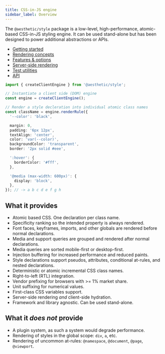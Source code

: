 ```yaml
---
title: CSS-in-JS engine
sidebar_label: Overview
---
```


The `@aesthetic/style` package is a low-level, high-performance, atomic-based CSS-in-JS styling
engine. It can be used stand-alone but has been designed to power additional abstractions or APIs.

- [Getting started](./style/setup.mdx)
- [Rendering concepts](./style/concepts.md)
- [Features & options](./style/options.md)
- [Server-side rendering](./style/ssr.md)
- [Test utilities](./style/testing.md)
- [API](./style/api.md)

```ts
import { createClientEngine } from '@aesthetic/style';

// Instantiate a client side (DOM) engine
const engine = createClientEngine();

// Render a style decleration into individual atomic class names
const className = engine.renderRule({
  '--color': 'black',

  margin: 0,
  padding: '6px 12px',
  textAlign: 'center',
  color: 'var(--color)',
  backgroundColor: 'transparent',
  border: '2px solid #eee',

  ':hover': {
    borderColor: '#fff',
  },

  '@media (max-width: 600px)': {
    display: 'block',
  },
}); // -> a b c d e f g h
```

## What it provides

- Atomic based CSS. One declaration per class name.
- Specificity ranking so the intended property is always rendered.
- Font faces, keyframes, imports, and other globals are rendered before normal declarations.
- Media and support queries are grouped and rendered after normal declarations.
- Media queries are sorted mobile-first or desktop-first.
- Injection buffering for increased performance and reduced paints.
- Style declarations support pseudos, attributes, conditional at-rules, and nested declarations.
- Deterministic or atomic incremental CSS class names.
- Right-to-left (RTL) integration.
- Vendor prefixing for browsers with >= 1% market share.
- Unit suffixing for numerical values.
- First-class CSS variables support.
- Server-side rendering _and_ client-side hydration.
- Framework and library agnostic. Can be used stand-alone.

## What it _does not_ provide

- A plugin system, as such a system would degrade performance.
- Rendering of styles in the global scope: `div`, `a`, etc.
- Rendering of uncommon at-rules: `@namespace`, `@document`, `@page`, `@viewport`.
